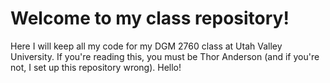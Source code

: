 # Welcome to my class repository!
Here I will keep all my code for my DGM 2760 class at Utah Valley University.
If you're reading this, you must be Thor Anderson (and if you're not, I set up this repository wrong). Hello!